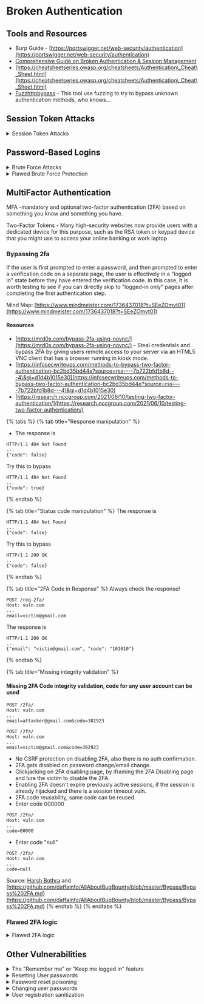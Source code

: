# Broken Authentication

## Tools and Resources

* Burp Guide - [https://portswigger.net/web-security/authentication](https://portswigger.net/web-security/authentication)
* [Comprehensive Guide on Broken Authentication & Session Management](https://www.hackingarticles.in/comprehensive-guide-on-broken-authentication-session-management/)
* [https://cheatsheetseries.owasp.org/cheatsheets/Authentication\_Cheat\_Sheet.html](https://cheatsheetseries.owasp.org/cheatsheets/Authentication\_Cheat\_Sheet.html)
* [Fuzzhttpbypass](https://github.com/carlospolop/fuzzhttpbypass) - This tool use fuzzing to try to bypass unknown authentication methods, who knows...

## **Session Token Attacks**

<details>

<summary>Session Token Attacks</summary>

* Session tokens should be randomized and not easily guessed.&#x20;
* Session tokens should properly track a user.&#x20;
* When we capture an authentication process, we can see  that there is a set-cookie value for the tokens.&#x20;
  * Proxy tab -> History&#x20;
* We can right click the raw response and send it to Burp Sequencer&#x20;
  * &#x20;Start live capture to start generating session tokens&#x20;
  * After a certain number of tokens it will give a summary of entropy, char level analysis and bit level analysis.

</details>

## **Password-Based Logins**

<details>

<summary>Brute Force Attacks</summary>

* Brute-forcing usernames - Check for any accidental public disclosure, email addresses
* Brute forcing passwords
* Username Enumeration
  * Observe changes in the websites behavior depending on input
  * Notice changes in Status Codes, Error Messages, and [Response times](https://app.gitbook.com/s/-MQCNQTNhvnXD58Vo8Mf/web-app-hacking/Web\_Applications--Attack\_types--OWASP\_2\_-\_Broken\_Auth\_Attacks--Vuls\_in\_password-based\_login--Username\_enumeration\_via\_different\_responses.html)

</details>

<details>

<summary>Flawed Brute Force Protection</summary>

* Two most common ways to protect: Locking the account and blocking the remote users IP
* Ip blocking
  * Sometimes can be bypassed by ever so often logging in to a legitimate account
* Account Locking
  * This approach provides decent protection against specific account, but less so if an attacker is trying to get access to any account they can
  * Example:
    * Create a list of usernames that are likely valid
    * Create a shortlist of passwords. Quantity should match the lockout attempts
    * Use intruder to try each of the passwords with each candidate
* Credential Stuffing
  * Massive dictionary of username/passwrod pairs
  * Account locking does not protect against this
* User Rate Limiting
  * In this case, making too many login requests within a short period of time causes your IP address to be blocked
  * Can only be unblocked by: After a certain amount of time, by an admin, by the user after a successful CAPCHA
* HTTP Basic Auth
  * `Authorization: Basic base64(username:password)`
  * Easy to decrypt
  * HTTP basic authentication is also particularly vulnerable to session-related exploits, notably [CSRF](https://portswigger.net/web-security/csrf), against which it offers no protection on its own.&#x20;

</details>

## **MultiFactor Authentication**

MFA -mandatory and optional two-factor authentication (2FA) based on something you know and something you have.

Two-Factor Tokens - Many high-security websites now provide users with a dedicated device for this purpose, such as the RSA token or keypad device that you might use to access your online banking or work laptop

### Bypassing 2fa

If the user is first prompted to enter a password, and then prompted to enter a verification code on a separate page, the user is effectively in a "logged in" state before they have entered the verification code. In this case, it is worth testing to see if you can directly skip to "logged-in only" pages after completing the first authentication step.

Mind Map: [https://www.mindmeister.com/1736437018?t=SEeZOmvt01](https://www.mindmeister.com/1736437018?t=SEeZOmvt01)

#### Resources

* [https://mrd0x.com/bypass-2fa-using-novnc/](https://mrd0x.com/bypass-2fa-using-novnc/) - Steal credentials and bypass 2FA by giving users remote access to your server via an HTML5 VNC client that has a browser running in kiosk mode.
* [https://infosecwriteups.com/methods-to-bypass-two-factor-authentication-bc2bd35bd44e?source=rss----7b722bfd1b8d---4\&gi=d1d4b1015e30](https://infosecwriteups.com/methods-to-bypass-two-factor-authentication-bc2bd35bd44e?source=rss----7b722bfd1b8d---4\&gi=d1d4b1015e30)
* [https://research.nccgroup.com/2021/06/10/testing-two-factor-authentication/](https://research.nccgroup.com/2021/06/10/testing-two-factor-authentication/)

{% tabs %}
{% tab title="Response manipulation" %}
* The response is

```
HTTP/1.1 404 Not Found
...
{"code": false}
```

Try this to bypass

```
HTTP/1.1 404 Not Found
...
{"code": true}
```
{% endtab %}

{% tab title="Status code manipulation" %}
The response is

```
HTTP/1.1 404 Not Found
...
{"code": false}
```

Try this to bypass

```
HTTP/1.1 200 OK
...
{"code": false}
```
{% endtab %}

{% tab title="2FA Code in Response" %}
Always check the response!

```
POST /req-2fa/
Host: vuln.com
...
email=victim@gmail.com
```

The response is

```
HTTP/1.1 200 OK
...
{"email": "victim@gmail.com", "code": "101010"}
```
{% endtab %}

{% tab title="Missing  integrity validation" %}
#### Missing 2FA Code integrity validation, code for any user account can be used

```
POST /2fa/
Host: vuln.com
...
email=attacker@gmail.com&code=382923
```

```
POST /2fa/
Host: vuln.com
...
email=victim@gmail.com&code=382923
```

* No CSRF protection on disabling 2FA, also there is no auth confirmation.
* 2FA gets disabled on password change/email change.
* Clickjacking on 2FA disabling page, by iframing the 2FA Disabling page and lure the victim to disable the 2FA.
* Enabling 2FA doesn't expire previously active sessions, if the session is already hijacked and there is a session timeout vuln.
* 2FA code reusability, same code can be reused.
* Enter code 000000

```
POST /2fa/
Host: vuln.com
...
code=00000
```

* Enter code "null"

```
POST /2fa/
Host: vuln.com
...
code=null
```

Source: [Harsh Bothra](https://twitter.com/harshbothra\_) and [https://github.com/daffainfo/AllAboutBugBounty/blob/master/Bypass/Bypass%202FA.md](https://github.com/daffainfo/AllAboutBugBounty/blob/master/Bypass/Bypass%202FA.md)
{% endtab %}
{% endtabs %}

### Flawed 2FA logic

<details>

<summary>Flawed 2FA logic</summary>

* Sometimes flawed logic in two-factor authentication means that after a user has completed the initial login step, the website doesn't adequately verify that the same user is completing the second step.
* This is extremely dangerous if the attacker is then able to [brute-force](https://portswigger.net/web-security/authentication/password-based) the verification code as it would allow them to log in to arbitrary users' accounts based entirely on their username.
* Brute forceing 2FA
  * This is especially important because the code is often a simple 4 or 6-digit number. Without adequate brute-force protection, cracking such a code is trivial.
  * Some websites attempt to prevent this by automatically logging a user out if they enter a certain number of incorrect verification codes. This is ineffective in practice because an advanced attacker can even automate this multi-step process by [creating macros](https://portswigger.net/burp/documentation/desktop/options/sessions#macros) for Burp Intruder. The [Turbo Intruder](https://portswigger.net/bappstore/9abaa233088242e8be252cd4ff534988) extension can also be used for this purpose.
* Reference
  * [https://www.perfecto.io/blog/two-factor-authentication](https://www.perfecto.io/blog/two-factor-authentication)
  * [https://cheatsheetseries.owasp.org/cheatsheets/Logging\_Vocabulary\_Cheat\_Sheet.html](https://cheatsheetseries.owasp.org/cheatsheets/Logging\_Vocabulary\_Cheat\_Sheet.html)
  * [https://research.nccgroup.com/2021/06/10/testing-two-factor-authentication/](https://research.nccgroup.com/2021/06/10/testing-two-factor-authentication/)

</details>

## Other Vulnerabilities

<details>

<summary>The "Remember me" or "Keep me logged in" feature</summary>

* This is usually set by a persistent cookie
* If you can obtain or guess the cookie, the login process can be bypassed entirely
* If the creation of this cookie is based off of simple rules, it cna be guessed or brute forced.
* Even if the attacker is not able to create their own account, they may still be able to exploit this vulnerability. Using the usual techniques, such as [XSS](https://portswigger.net/web-security/cross-site-scripting), an attacker could steal another user's "remember me" cookie and deduce how the cookie is constructed from that. If the website was built using an open-source framework, the key details of the cookie construction may even be publicly documented.

</details>

<details>

<summary>Resetting User passwords</summary>

* [https://github.com/daffainfo/AllAboutBugBounty/blob/master/Misc/Password%20Reset%20Flaws.md](https://github.com/daffainfo/AllAboutBugBounty/blob/master/Misc/Password%20Reset%20Flaws.md)
* Sending passwords by email
  * It should go without saying that sending users their current password should never be possible if a website handles passwords securely in the first place. Instead, some websites generate a new password and send this to the user via email.\
    &#x20;Generally speaking, sending persistent passwords over insecure channels is to be avoided. In this case, the security relies on either the generated password expiring after a very short period, or the user changing their password again immediately. Otherwise, this approach is highly susceptible to man-in-the-middle attacks.\
    &#x20;Email is also generally not considered secure given that inboxes are both persistent and not really designed for secure storage of confidential information. Many users also automatically sync their inbox between multiple devices across insecure channels.

<!---->

* Resetting passwords using a URL
  * A more robust method of resetting passwords is to send a unique URL to users that takes them to a password reset page. Less secure implementations of this method use a URL with an easily guessable parameter to identify which account is being reset
  * An attacker could change the `user` parameter to refer to any username they have identified. They would then be taken straight to a page where they can potentially set a new password for this arbitrary user.
  * A better implementation of this process is to generate a high-entropy, hard-to-guess token and create the reset URL based on that. In the best case scenario, this URL should provide no hints about which user's password is being reset.
  * However, some websites fail to also validate the token again when the reset form is submitted. In this case, an attacker could simply visit the reset form from their own account, delete the token, and leverage this page to reset an arbitrary user's password.

</details>

<details>

<summary>Password reset poisoning</summary>

* The attacker first enters the victim's username and requests a password reset. They then intercept this request using Burp. If certain headers are supported, the attacker may be able to utilize them to override the hostname for the generated URL. They may even be able to simply change the value of the `Host` header directly.
* If the attacker changes the `Host` to a domain that they control, such as `evil-user.net`, the victim would then receive an email similar to the following:\
  &#x20;`Dear Dave,`\
  &#x20;`It looks like you have forgotten your password. To reset it, please click the link below:`\
  &#x20;`http://evil-user.net/password-reset?token=a0ba0d1cb3b63d13822572fcff1a241895d893f659164d4cc550b421ebdd48a8`\
  &#x20;This would be a genuine email from the website and, importantly, would contain the valid token required to reset this user's password. However, as the URL points to the attacker's website, clicking this link would cause the user to expose their reset token to the attacker. By visiting the real URL with the user's leaked token, the attacker could subsequently reset the victim's password unimpeded.

</details>

<details>

<summary>Changing user passwords</summary>

* Typically, changing your password involves entering your current password and then the new password twice. These pages fundamentally rely on the same process for checking that usernames and current passwords match as a normal login page does. Therefore, these pages can be vulnerable to the same techniques.
* Password change functionality can be particularly dangerous if it allows an attacker to access it directly without being logged in as the victim user. For example, if the username is provided in a hidden field, an attacker might be able to edit this value in the request to target arbitrary users. This can potentially be exploited to enumerate usernames and brute-force passwords.

</details>

<details>

<summary>User registration sanitization</summary>

* If you can discover a valid username, attempt to create a new user with the same name preceeded by a space

</details>
